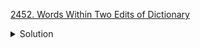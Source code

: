 [2452. Words Within Two Edits of Dictionary](https://leetcode.com/contest/biweekly-contest-90/problems/words-within-two-edits-of-dictionary/)

<details><summary>Solution</summary>

![](https://github.com/archishmanghos/code-images/blob/master/Leetcode/2452-py.png)

</details>